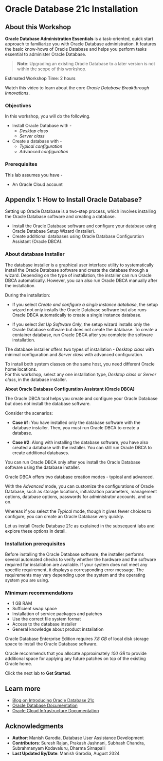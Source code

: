 # Oracle Database 21c Installation

## About this Workshop

**Oracle Database Administration Essentials** is a task-oriented, quick start approach to familiarize you with Oracle Database administration. It features the basic know-hows of Oracle Database and helps you perform tasks essential to administer Oracle Database.

> **Note**: Upgrading an existing Oracle Database to a later version is not within the scope of this workshop. 

Estimated Workshop Time: 2 hours 

Watch this video to learn about the core *Oracle Database Breakthrough Innovations*.

[](youtube:sFQqiGCSh9c)

### Objectives

In this workshop, you will do the following.
 - Install Oracle Database with -
	 - *Desktop class*
	 - *Server class*
 - Create a database with -
	 - *Typical configuration*
	 - *Advanced configuration*

### Prerequisites

This lab assumes you have -

 - An Oracle Cloud account

## Appendix 1: How to Install Oracle Database?

Setting up Oracle Database is a two-step process, which involves installing the Oracle Database software and creating a database.

 - Install the Oracle Database software and configure your database using Oracle Database Setup Wizard (Installer).
 - Create additional databases using Oracle Database Configuration Assistant (Oracle DBCA).

### About database installer

The database installer is a graphical user interface utility to systematically install the Oracle Database software and create the database through a wizard. Depending on the type of installation, the installer can run Oracle DBCA automatically. However, you can also run Oracle DBCA manually after the installation.

During the installation:

 - If you select *Create and configure a single instance database*, the setup wizard not only installs the Oracle Database software but also runs Oracle DBCA automatically to create a single instance database.

 - If you select *Set Up Software Only*, the setup wizard installs only the Oracle Database software but does not create the database. To create a container database, run Oracle DBCA after you complete the software installation.

The database installer offers two types of installation - *Desktop class* with minimal configuration and *Server class* with advanced configuration. 

To install both system classes on the same host, you need different Oracle home locations.  
For this workshop, select any one installation type, *Desktop class* or *Server class*, in the database installer.

**About Oracle Database Configuration Assistant (Oracle DBCA)**

The Oracle DBCA tool helps you create and configure your Oracle Database but does not install the database software.

Consider the scenarios:

 - **Case #1**: You have installed only the database software with the database installer. Then, you must run Oracle DBCA to create a database.

 - **Case #2**: Along with installing the database software, you have also created a database with the installer. You can still run Oracle DBCA to create additional databases.

You can run Oracle DBCA only after you install the Oracle Database software using the database installer.  

Oracle DBCA offers two database creation modes - typical and advanced.

With the *Advanced* mode, you can customize the configurations of Oracle Database, such as storage locations, initialization parameters, management options, database options, passwords for administrator accounts, and so on.

Whereas if you select the *Typical* mode, though it gives fewer choices to configure, you can create an Oracle Database very quickly.

Let us install Oracle Database 21c as explained in the subsequent labs and explore these options in detail.

### Installation prerequisites

Before installing the Oracle Database software, the installer performs several automated checks to verify whether the hardware and the software required for installation are available. If your system does not meet any specific requirement, it displays a corresponding error message. The requirements may vary depending upon the system and the operating system you are using.

### Minimum recommendations

 - 1 GB RAM
 - Sufficient swap space
 - Installation of service packages and patches
 - Use the correct file system format
 - Access to the database installer
 - General knowledge about product installation

Oracle Database Enterprise Edition requires *7.8 GB* of local disk storage space to install the Oracle Database software.

Oracle recommends that you allocate approximately *100 GB* to provide additional space for applying any future patches on top of the existing Oracle home.

Click the next lab to **Get Started**.

## Learn more

 - [Blog on Introducing Oracle Database 21c](https://blogs.oracle.com/database/introducing-oracle-database-21c)
 - [Oracle Database Documentation](https://docs.oracle.com/en/database/oracle/oracle-database/index.html)
 - [Oracle Cloud Infrastructure Documentation](https://docs.oracle.com/en-us/iaas/Content/Identity/Concepts/overview.htm)


## Acknowledgments

 - **Author**: Manish Garodia, Database User Assistance Development
 - **Contributors**: Suresh Rajan, Prakash Jashnani, Subhash Chandra, Subrahmanyam Kodavaluru, Dharma Sirnapalli
 - **Last Updated By/Date**: Manish Garodia, August 2024
